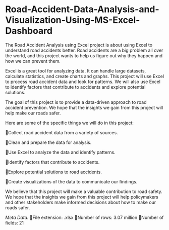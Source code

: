 # Road-Accident-Data-Analysis-and-Visualization-Using-MS-Excel-Dashboard
The Road Accident Analysis using Excel project is about using Excel to understand road accidents better. Road accidents are a big problem all over the world, and this project wants to help us figure out why they happen and how we can prevent them.

Excel is a great tool for analyzing data. It can handle large datasets, calculate statistics, and create charts and graphs. This project will use Excel to process road accident data and look for patterns. We will also use Excel to identify factors that contribute to accidents and explore potential solutions.

The goal of this project is to provide a data-driven approach to road accident prevention. We hope that the insights we gain from this project will help make our roads safer.

Here are some of the specific things we will do in this project:

🔘Collect road accident data from a variety of sources.

🔘Clean and prepare the data for analysis.

🔘Use Excel to analyze the data and identify patterns.

🔘Identify factors that contribute to accidents.

🔘Explore potential solutions to road accidents.

🔘Create visualizations of the data to communicate our findings.

We believe that this project will make a valuable contribution to road safety. We hope that the insights we gain from this project will help policymakers and other stakeholders make informed decisions about how to make our roads safer.



*Meta Data:*
🔘File extension: .xlsx
🔘Number of rows: 3.07 million
🔘Number of fields: 21


